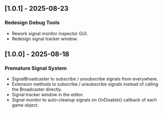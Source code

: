 ## [1.0.1] - 2025-08-23

### Redesign Debug Tools

- Rework signal monitor inspector GUI.
- Redesign signal tracker window.

## [1.0.0] - 2025-08-18

### Premature Signal System

- SignalBroadcaster to subscribe / unsubscribe signals from everywhere.
- Extension methods to subscribe / unsubscribe signals instead of calling the Broadcaster directly.
- Signal tracker window in the editor.
- Signal monitor to auto-cleanup signals on OnDisable() callback of each game object.
